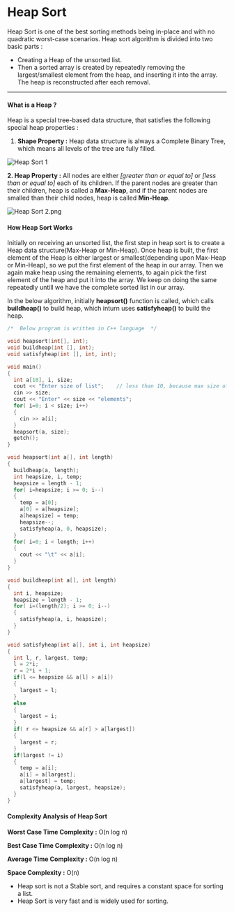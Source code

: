 #              Heap Sort        

Heap Sort is one of the best sorting methods being in-place  and with no quadratic worst-case scenarios. Heap sort algorithm is  divided into two basic parts :

- Creating a Heap of the unsorted list.
- Then a sorted array is created by repeatedly removing the  largest/smallest element from the heap, and inserting it into the array.  The heap is reconstructed after each removal.

------

#### What is a Heap ?

Heap is a special tree-based data structure, that satisfies the following special heap properties :

1. **Shape Property :** Heap data structure is always a Complete Binary Tree, which means all levels of the tree are fully filled.

![Heap Sort 1](https://rawgit.com/sayef/tech/master/uploads/2015/12/heap-sort-1.png)

**2. Heap Property :** All nodes are either *[greater than or equal to]* or *[less  than or equal to]* each of its children. If the parent nodes are greater than their children, heap is called a **Max-Heap**, and if the parent nodes are smalled than their child nodes, heap is called **Min-Heap**.

![Heap Sort 2.png](https://rawgit.com/sayef/tech/master/uploads/2015/12/heap-sort-2.png)

 

#### How Heap Sort Works

Initially on receiving an unsorted list, the first step in heap sort  is to create a Heap data structure(Max-Heap or Min-Heap). Once heap is  built, the first element of the Heap is either largest or  smallest(depending upon Max-Heap or Min-Heap), so we put the first  element of the heap in our array. Then we again make heap using the  remaining elements, to again pick the first element of the heap and put  it into the array. We keep on doing the same repeatedly untill we have  the complete sorted list in our array.

In the below algorithm, initially **heapsort()** function is called, which calls **buildheap()** to build heap, which inturn uses **satisfyheap()** to build the heap.

 

```c++
/*  Below program is written in C++ language  */

void heapsort(int[], int);
void buildheap(int [], int);
void satisfyheap(int [], int, int);

void main()
{
  int a[10], i, size;
  cout << "Enter size of list";    // less than 10, because max size of array is 10
  cin >> size;
  cout << "Enter" << size << "elements";
  for( i=0; i < size; i++)
  {
    cin >> a[i];
  }
  heapsort(a, size);
  getch();
}

void heapsort(int a[], int length)
{
  buildheap(a, length);
  int heapsize, i, temp;
  heapsize = length - 1;
  for( i=heapsize; i >= 0; i--)
  {
    temp = a[0];
    a[0] = a[heapsize];
    a[heapsize] = temp;
    heapsize--;
    satisfyheap(a, 0, heapsize);
  }
  for( i=0; i < length; i++)
  {
    cout << "\t" << a[i];
  }
}

void buildheap(int a[], int length)
{
  int i, heapsize;
  heapsize = length - 1;
  for( i=(length/2); i >= 0; i--)
  {
    satisfyheap(a, i, heapsize);
  } 
}

void satisfyheap(int a[], int i, int heapsize)
{
  int l, r, largest, temp;
  l = 2*i;
  r = 2*i + 1;
  if(l <= heapsize && a[l] > a[i])
  {
    largest = l;
  }
  else
  {
    largest = i;
  }
  if( r <= heapsize && a[r] > a[largest])
  {
    largest = r;
  }
  if(largest != i)
  {
    temp = a[i];
    a[i] = a[largest];
    a[largest] = temp;
    satisfyheap(a, largest, heapsize);
  }
}
```

#### Complexity Analysis of Heap Sort

**Worst Case Time Complexity :** O(n log n)

**Best Case Time Complexity :** O(n log n)

**Average Time Complexity :** O(n log n)

**Space Complexity :** O(n)

- Heap sort is not a Stable sort, and requires a constant space for sorting a list.
- Heap Sort is very fast and is widely used for sorting.